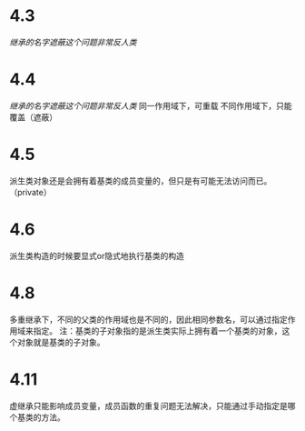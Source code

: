 # 4.3
*继承的名字遮蔽这个问题非常反人类*

# 4.4
*继承的名字遮蔽这个问题非常反人类*
同一作用域下，可重载
不同作用域下，只能覆盖（遮蔽）

# 4.5
派生类对象还是会拥有着基类的成员变量的，但只是有可能无法访问而已。（private）

# 4.6
派生类构造的时候要显式or隐式地执行基类的构造

# 4.8
多重继承下，不同的父类的作用域也是不同的，因此相同参数名，可以通过指定作用域来指定。
注：基类的子对象指的是派生类实际上拥有着一个基类的对象，这个对象就是基类的子对象。

# 4.11
虚继承只能影响成员变量，成员函数的重复问题无法解决，只能通过手动指定是哪个基类的方法。
